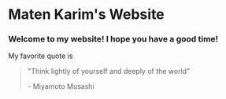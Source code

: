 # Maten Karim's Website
### Welcome to my website! I hope you have a good time!
My favorite quote is 
> "Think lightly of yourself and deeply of the world"
> 
> \- Miyamoto Musashi
